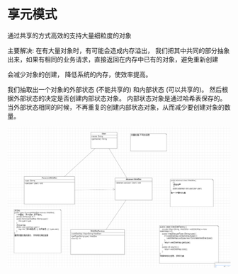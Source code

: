 #  享元模式

通过共享的方式高效的支持大量细粒度的对象

主要解决: 在有大量对象时，有可能会造成内存溢出，
我们把其中共同的部分抽象出来，如果有相同的业务请求，直接返回在内存中已有的对象，避免重新创建

会减少对象的创建， 降低系统的内存，使效率提高。


我们抽取出一个对象的外部状态 (不能共享的) 和内部状态 (可以共享的)。
然后根据外部状态的决定是否创建内部状态对象。 内部状态对象是通过哈希表保存的。
当外部状态相同的时候，不再重复的创建内部状态对象，从而减少要创建对象的数量。


![img.png](img.png)
